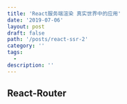 ```yaml
---
title: 'React服务端渲染 真实世界中的应用'
date: '2019-07-06'
layout: post
draft: false
path: '/posts/react-ssr-2'
category: ''
tags:
  -
description: ''
---
```


## React-Router

